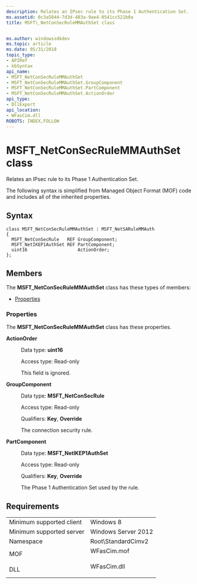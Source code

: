 ```yaml
---
description: Relates an IPsec rule to its Phase 1 Authentication Set.
ms.assetid: 0c3a5844-7d3d-483a-9ae4-0541cc521b0a
title: MSFT\_NetConSecRuleMMAuthSet class


ms.author: windowssdkdev
ms.topic: article
ms.date: 05/31/2018
topic_type: 
- APIRef
- kbSyntax
api_name: 
- MSFT_NetConSecRuleMMAuthSet
- MSFT_NetConSecRuleMMAuthSet.GroupComponent
- MSFT_NetConSecRuleMMAuthSet.PartComponent
- MSFT_NetConSecRuleMMAuthSet.ActionOrder
api_type: 
- DllExport
api_location: 
- WFasCim.dll
ROBOTS: INDEX,FOLLOW
---
```


# MSFT\_NetConSecRuleMMAuthSet class

Relates an IPsec rule to its Phase 1 Authentication Set.

The following syntax is simplified from Managed Object Format (MOF) code and includes all of the inherited properties.

## Syntax

``` syntax
class MSFT_NetConSecRuleMMAuthSet : MSFT_NetSARuleMMAuth
{
  MSFT_NetConSecRule   REF GroupComponent;
  MSFT_NetIKEP1AuthSet REF PartComponent;
  uint16                   ActionOrder;
};
```

## Members

The **MSFT\_NetConSecRuleMMAuthSet** class has these types of members:

-   [Properties](#properties)

### Properties

The **MSFT\_NetConSecRuleMMAuthSet** class has these properties.

<dl> <dt>

**ActionOrder**
</dt> <dd> <dl> <dt>

Data type: **uint16**
</dt> <dt>

Access type: Read-only
</dt> </dl>

This field is ignored.

</dd> <dt>

**GroupComponent**
</dt> <dd> <dl> <dt>

Data type: **MSFT\_NetConSecRule**
</dt> <dt>

Access type: Read-only
</dt> <dt>

Qualifiers: **Key**, **Override**
</dt> </dl>

The connection security rule.

</dd> <dt>

**PartComponent**
</dt> <dd> <dl> <dt>

Data type: **MSFT\_NetIKEP1AuthSet**
</dt> <dt>

Access type: Read-only
</dt> <dt>

Qualifiers: **Key**, **Override**
</dt> </dl>

The Phase 1 Authentication Set used by the rule.

</dd> </dl>

## Requirements



|                                     |                                                                                        |
|-------------------------------------|----------------------------------------------------------------------------------------|
| Minimum supported client<br/> | Windows 8<br/>                                                                   |
| Minimum supported server<br/> | Windows Server 2012<br/>                                                         |
| Namespace<br/>                | Root\\StandardCimv2<br/>                                                         |
| MOF<br/>                      | <dl> <dt>WFasCim.mof</dt> </dl> |
| DLL<br/>                      | <dl> <dt>WFasCim.dll</dt> </dl> |



 

 




